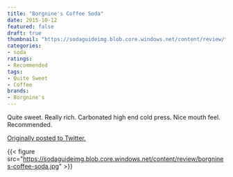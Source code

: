 ```yaml
---
title: "Borgnine's Coffee Soda"
date: 2015-10-12
featured: false
draft: true
thumbnail: "https://sodaguideimg.blob.core.windows.net/content/review/thumbs/borgnines-coffee-soda.jpg"
categories:
- soda
ratings:
- Recommended
tags:
- Quite Sweet
- Coffee
brands:
- Borgnine's
---
```


Quite sweet. Really rich. Carbonated high end cold press. Nice mouth feel. Recommended. 

[Originally posted to Twitter.](https://twitter.com/Cavorter/status/653637261653749760)

{{< figure src="https://sodaguideimg.blob.core.windows.net/content/review/borgnines-coffee-soda.jpg" >}}


